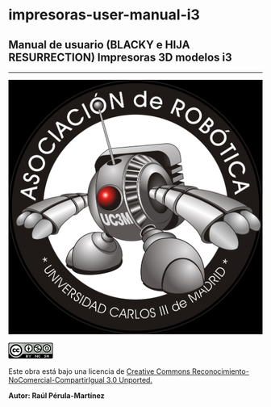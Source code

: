 # impresoras-user-manual-i3

## **Manual de usuario  (BLACKY e HIJA RESURRECTION)  Impresoras 3D modelos i3**



---

![](ar.jpg)


![](cc.png)

Este obra está bajo una licencia de [Creative Commons Reconocimiento-NoComercial-CompartirIgual 3.0 Unported.
](http://creativecommons.org/licenses/by-nc-sa/3.0/deed.es_ES)

**Autor: Raúl Pérula-Martínez**

